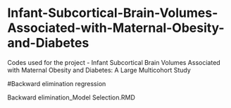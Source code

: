 # Infant-Subcortical-Brain-Volumes-Associated-with-Maternal-Obesity-and-Diabetes
Codes used for the project - Infant Subcortical Brain Volumes Associated with Maternal Obesity and Diabetes: A Large Multicohort Study

#Backward elimination regression

Backward elimination_Model Selection.RMD


